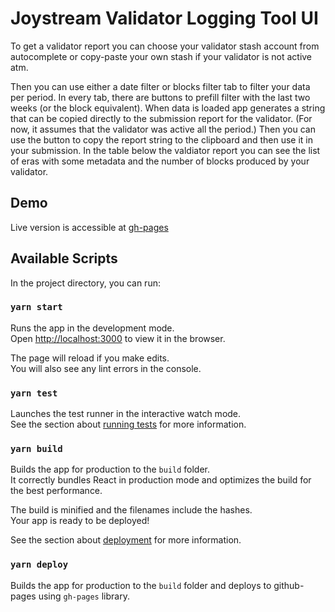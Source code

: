 # Joystream Validator Logging Tool UI

To get a validator report you can choose your validator stash account from autocomplete
or copy-paste your own stash if your validator is not active atm.

Then you can use either a date filter or blocks filter tab to filter your data per period.
In every tab, there are buttons to prefill filter with the last two weeks (or the block equivalent).
When data is loaded app generates a string that can be copied directly to the submission report for the validator.
(For now, it assumes that the validator was active all the period.)
Then you can use the button to copy the report string to the clipboard and then use it in your submission.
In the table below the valdiator report you can see the list of eras with some metadata and the number of blocks produced by your validator.

## Demo

Live version is accessible at [gh-pages](https://oleksanderkorn.github.io/joystream-live/)

## Available Scripts

In the project directory, you can run:

### `yarn start`

Runs the app in the development mode.\
Open [http://localhost:3000](http://localhost:3000) to view it in the browser.

The page will reload if you make edits.\
You will also see any lint errors in the console.

### `yarn test`

Launches the test runner in the interactive watch mode.\
See the section about [running tests](https://facebook.github.io/create-react-app/docs/running-tests) for more information.

### `yarn build`

Builds the app for production to the `build` folder.\
It correctly bundles React in production mode and optimizes the build for the best performance.

The build is minified and the filenames include the hashes.\
Your app is ready to be deployed!

See the section about [deployment](https://facebook.github.io/create-react-app/docs/deployment) for more information.

### `yarn deploy`

Builds the app for production to the `build` folder and deploys to github-pages using `gh-pages` library.
